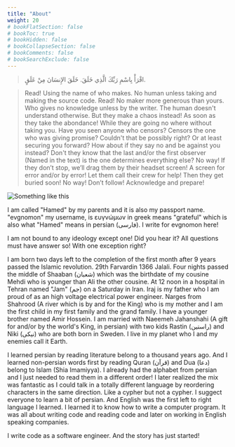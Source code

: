 ```yaml
---
title: "About"
weight: 20
# bookFlatSection: false
# bookToc: true
# bookHidden: false
# bookCollapseSection: false
# bookComments: false
# bookSearchExclude: false
---
```

> اقْرَأْ بِاسْمِ رَبِّكَ الَّذِي خَلَقَ.
> خَلَقَ الإِنسَانَ مِنْ عَلَقٍ.

> Read! Using the name of who makes. No human unless taking and making the source code. Read! No maker more generous than yours. Who gives no knowledge unless by the writer. The human doesn't understand otherwise. But they make a chaos instead! As soon as they take the abondance! While they are going no where without taking you. Have you seen anyone who censors? Censors the one who was giving promise? Couldn't that be possibly right? Or at least securing you forward? How about if they say no and be against you instead? Don't they know that the last and/or the first observer (Named in the text) is the one determines everything else? No way! If they don’t stop, we’ll drag them by their headset screen! A screen for error and/or by error! Let them call their crew for help! Then they get buried soon! No way! Don’t follow! Acknowledge and prepare!

![Something like this](/about.png)

I am called "Hamed" by my parents and it is also my passport name. "evgnomon" my username, is ευγνώμων in greek means "grateful" which is also what "Hamed" means in persian (فارسی). I write for evgnomon here!

I am not bound to any ideology except one!
Did you hear it?
All questions must have answer so!
With one exception right?

I am born two days left to the completion of the first month after 9 years passed the Islamic revolution. 29th Farvardin 1366 Jalali. Four nights passed the middle of Shaaban (شعبان) which was the birthdate of my cousine Mehdi who is younger than Ali the other cousine. At 12 noon in a hospital in Tehran named "Jam" (جم) on a Saturday in Iran. Iraj is my father who I am proud of as an high voltage electrical power engineer. Narges from Shahrood (A river which is by and for the King) who is my mother and I am the first child in my first family and the grand family. I have a younger brother named Amir Hossein. I am married with Naeemeh Jahanshahi (A gift for and/or by the world's King, in persian) with two kids Rastin (راستین) and Niki (نیکی) who are both born in Sweden. I live in my planet who I and my enemies call it Earth.

I learned persian by reading literature belong to a thousand years ago. And I learned non-persian words first by reading Quran (قرآن) and Dua (دعا) belong to Islam (Shia Imamiyya). I already had the alphabet from persian and I just needed to read them in a different order! I later realized the mix was fantastic as I could talk in a totally different language by reordering characters in the same direction. Like a cypher but not a cypher. I suggect everyone to learn a bit of persian. And English was the first left to right language I learned. I learned it to know how to write a computer program. It was all about writing code and reading code and later on working in English speaking companies.

I write code as a software engineer. And the story has just started!
